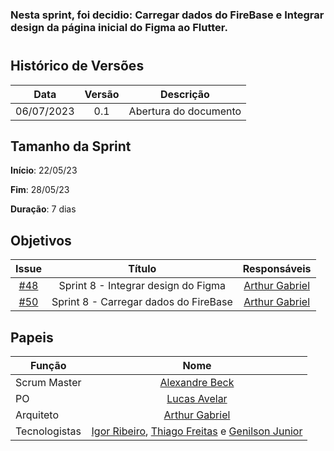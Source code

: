### Nesta sprint, foi decidio: Carregar dados do FireBase e Integrar design da página inicial do Figma ao Flutter.
#

## Histórico de Versões

|    Data    | Versão |       Descrição       |
| :--------: | :----: | :-------------------: |
| 06/07/2023 |  0.1   | Abertura do documento |

## Tamanho da Sprint

**Início**: 22/05/23

**Fim**: 28/05/23

**Duração**: 7 dias

## Objetivos

|                            Issue                             |              Título               |                    Responsáveis                     |
| :----------------------------------------------------------: | :-------------------------------: | :-------------------------------------------------: |
| [#48](https://github.com/fga-eps-mds/2023.1-GuiaUnB/issues/48) | Sprint 8 - Integrar design do Figma | [Arthur Gabriel](https://github.com/ArthurGabrieel) |
| [#50](https://github.com/fga-eps-mds/2023.1-GuiaUnB/issues/50) | Sprint 8 - Carregar dados do FireBase | [Arthur Gabriel](https://github.com/ArthurGabrieel) |




## Papeis

| Função        |                                                                           Nome                                                                            |
| ------------- | :-------------------------------------------------------------------------------------------------------------------------------------------------------: |
| Scrum Master  |                                                    [Alexandre Beck](https://github.com/zzzBECK)                                                   |
| PO            |                                                    [Lucas Avelar](https://github.com/LucasAvelar2711)                                                     |
| Arquiteto     |                                                    [Arthur Gabriel](https://github.com/ArthurGabrieel)                                                    |
| Tecnologistas | [Igor Ribeiro](https://github.com/igor-ribeir0), [Thiago Freitas](https://github.com/thiagorfreitas) e [Genilson Junior](https://github.com/GenilsonJrs) |